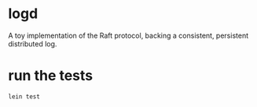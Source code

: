 # logd

A toy implementation of the Raft protocol, backing a consistent, persistent distributed log.

# run the tests

    lein test
